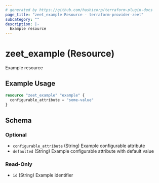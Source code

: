 ```yaml
---
# generated by https://github.com/hashicorp/terraform-plugin-docs
page_title: "zeet_example Resource - terraform-provider-zeet"
subcategory: ""
description: |-
  Example resource
---
```


# zeet_example (Resource)

Example resource

## Example Usage

```terraform
resource "zeet_example" "example" {
  configurable_attribute = "some-value"
}
```

<!-- schema generated by tfplugindocs -->
## Schema

### Optional

- `configurable_attribute` (String) Example configurable attribute
- `defaulted` (String) Example configurable attribute with default value

### Read-Only

- `id` (String) Example identifier
